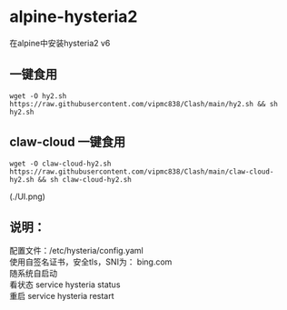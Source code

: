 # alpine-hysteria2
在alpine中安装hysteria2  v6

## 一键食用
```
wget -O hy2.sh https://raw.githubusercontent.com/vipmc838/Clash/main/hy2.sh && sh hy2.sh
```

## claw-cloud 一键食用 
```
wget -O claw-cloud-hy2.sh https://raw.githubusercontent.com/vipmc838/Clash/main/claw-cloud-hy2.sh && sh claw-cloud-hy2.sh
```
(./UI.png)

## 说明：  
配置文件：/etc/hysteria/config.yaml  
使用自签名证书，安全tls，SNI为： bing.com  
随系统自启动  
看状态 service hysteria status  
重启 service hysteria restart  

